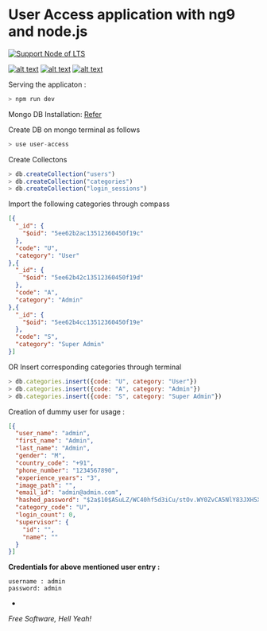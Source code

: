 # User Access application with ng9 and node.js

[![Support Node of LTS](https://img.shields.io/badge/node-LTS-brightgreen.svg)](https://nodejs.org/)

[![alt text][1.1]][1] [![alt text][2.1]][2] [![alt text][6.1]][6]

[1.1]: http://i.imgur.com/tXSoThF.png (gau_x3)
[2.1]: http://i.imgur.com/P3YfQoD.png (GauriKesavaKumar)
[6.1]: http://i.imgur.com/0o48UoR.png (gauriz)

[1]: https://twitter.com/gau_x3
[2]: https://www.facebook.com/GauriKesavaKumar
[6]: http://www.github.com/gauriz

Serving the applicaton :
```javascript
> npm run dev
```

Mongo DB Installation: [Refer](https://docs.mongodb.com/manual/tutorial/install-mongodb-on-windows/)

Create DB on mongo terminal as follows
```javascript
> use user-access
```

Create Collectons 
```javascript
> db.createCollection("users")
> db.createCollection("categories")
> db.createCollection("login_sessions")
```

Import the following categories through compass
```json
[{
  "_id": {
    "$oid": "5ee62b2ac13512360450f19c"
  },
  "code": "U",
  "category": "User"
},{
  "_id": {
    "$oid": "5ee62b42c13512360450f19d"
  },
  "code": "A",
  "category": "Admin"
},{
  "_id": {
    "$oid": "5ee62b4cc13512360450f19e"
  },
  "code": "S",
  "category": "Super Admin"
}]
```

OR Insert corresponding categories through terminal

```javascript
> db.categories.insert({code: "U", category: "User"})
> db.categories.insert({code: "A", category: "Admin"})
> db.categories.insert({code: "S", category: "Super Admin"})
```

Creation of dummy user for usage : 
```json
[{
  "user_name": "admin",
  "first_name": "Admin",
  "last_name": "Admin",
  "gender": "M",
  "country_code": "+91",
  "phone_number": "1234567890",
  "experience_years": "3",
  "image_path": "",
  "email_id": "admin@admin.com",
  "hashed_password": "$2a$10$ASuLZ/WC40hf5d3iCu/stOv.WY0ZvCA5NlY83JXH5XPfLsqzPg4F.",
  "category_code": "U",
  "login_count": 0,
  "supervisor": {
    "id": "",
    "name": ""
  }
}]
```

**Credentials for above mentioned user entry :**
``` 
username : admin
password: admin 
```





-
*Free Software, Hell Yeah!*

